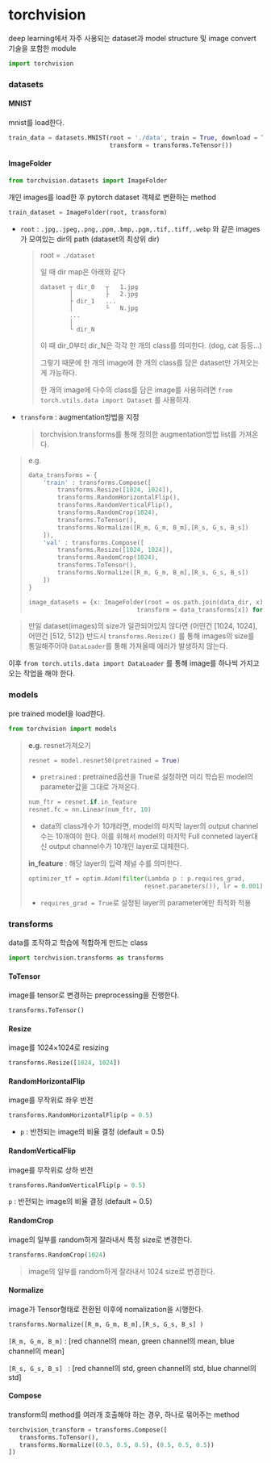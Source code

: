 # torchvision

deep learning에서 자주 사용되는 dataset과 model structure 및 image convert 기술을 포함한 module

```python
import torchvision
```



### datasets

#### MNIST

mnist를 load한다.

```python
train_data = datasets.MNIST(root = './data', train = True, download = True,
                            transform = transforms.ToTensor())
```



#### ImageFolder

```python
from torchvision.datasets import ImageFolder
```

개인 images를 load한 후 pytorch dataset 객체로 변환하는 method

```python
train_dataset = ImageFolder(root, transform)
```

- `root` : `.jpg,.jpeg,.png,.ppm,.bmp,.pgm,.tif,.tiff,.webp` 와 같은 images가 모여있는 dir의 path (dataset의 최상위 dir)

  >  root  = `./dataset` 
  >
  > 일 때 dir map은 아래와 같다
  >
  > ```
  > dataset ┬ dir_0   ┬   1.jpg
  > 		│         ├   2.jpg
  > 		├ dir_1   ...
  > 		│         └   N.jpg
  > 		...
  > 		│
  > 		└ dir_N
  > ```
  >
  > 이 때 dir_0부터 dir_N은 각각 한 개의 class를 의미한다. (dog, cat 등등...)
  >
  > 그렇기 때문에 한 개의 image에 한 개의 class를 담은 dataset만 가져오는게 가능하다.
  >
  >  한 개의 image에 다수의 class를 담은 image를 사용하려면 `from torch.utils.data import Dataset` 를 사용하자.
  
- `transform` : augmentation방법을 지정

  > torchvision.transforms를 통해 정의한 augmentation방법 list를 가져온다.

> e.g.
>
> ```python
> data_transforms = {
>     'train' : transforms.Compose([
>         transforms.Resize([1024, 1024]),
>         transforms.RandomHorizontalFlip(),
>         transforms.RandomVerticalFlip(),
>         transforms.RandomCrop(1024),
>         transforms.ToTensor(),
>         transforms.Normalize([R_m, G_m, B_m],[R_s, G_s, B_s])
>     ]),
>     'val' : transforms.Compose([
>         transforms.Resize([1024, 1024]),
>         transforms.RandomCrop(1024),
>         transforms.ToTensor(),
>         transforms.Normalize([R_m, G_m, B_m],[R_s, G_s, B_s])
>     ])
> }
> 
> image_datasets = {x: ImageFolder(root = os.path.join(data_dir, x),
>                              	transform = data_transforms[x]) for x in ['train', 'val']}
> ```

> 만일 dataset(images)의 size가 일관되어있지 않다면 (어떤건 [1024, 1024], 어떤건 [512, 512]) 반드시 `transforms.Resize()` 를 통해 images의 size를 통일해주어야 `DataLoader`를 통해 가져올때 에러가 발생하지 않는다.

이후 `from torch.utils.data import DataLoader` 를 통해 image를 하나씩 가지고오는 작업을 해야 한다.



### models

pre trained model을 load한다.

```python
from torchvision import models
```



> **e.g.**  resnet가져오기
>
> ```python
> resnet = model.resnet50(pretrained = True)
> ```
>
> - `pretrained` : pretrained옵션을 True로 설정하면 미리 학습된 model의 parameter값을 그대로 가져온다.
>
> ```python
> num_ftr = resnet.if.in_feature
> resnet.fc = nn.Linear(num_ftr, 10)
> ```
>
> - data의 class개수가 10개라면, model의 마지막 layer의 output channel 수는 10개여야 한다. 이를 위해서 model의 마지막 Full conneted layer대신 output channel수가 10개인 layer로 대체한다.
>
> **in_feature** : 해당 layer의 입력 채널 수를 의미한다.
>
> ```python
> optimizer_tf = optim.Adam(filter(Lambda p : p.requires_grad, 
>                                 resnet.parameters()), lr = 0.001)
> 
> ```
>
> - `requires_grad = True`로 설정된 layer의 parameter에만 최적화 적용





### transforms

data를 조작하고 학습에 적합하게 만드는 class

```python
import torchvision.transforms as transforms
```



#### ToTensor

image를 tensor로 변경하는 preprocessing을 진행한다.

```python
transforms.ToTensor()
```





#### Resize

image를 1024×1024로 resizing

```python
transforms.Resize([1024, 1024])
```



#### RandomHorizontalFlip

image를 무작위로 좌우 반전

```python
transforms.RandomHorizontalFlip(p = 0.5)
```

- `p` : 반전되는 image의 비율 결정 (default = 0.5) 



#### RandomVerticalFlip

image를 무작위로 상하 반전

```python
transforms.RandomVerticalFlip(p = 0.5)
```

`p` : 반전되는 image의 비율 결정 (default = 0.5) 



#### RandomCrop

image의 일부를 random하게 잘라내서 특정 size로 변경한다.

```python
transforms.RandomCrop(1024)
```

> image의 일부를 random하게 잘라내서 1024 size로 변경한다.



#### Normalize

image가 Tensor형태로 전환된 이후에 nomalization을 시행한다.

```python
transforms.Normalize([R_m, G_m, B_m],[R_s, G_s, B_s] )
```

`[R_m, G_m, B_m]` : [red channel의 mean, green channel의 mean, blue channel의 mean]

`[R_s, G_s, B_s] ` :  [red channel의 std, green channel의 std, blue channel의 std]



#### Compose

transform의 method를 여러개 호출해야 하는 경우, 하나로 묶어주는 method

```python
torchvision_transform = transforms.Compose([ 
   transforms.ToTensor(), 
   transforms.Normalize((0.5, 0.5, 0.5), (0.5, 0.5, 0.5)) 
])
```





